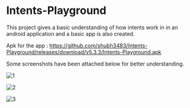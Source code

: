 # Intents-Playground

This project gives a basic understanding of how intents work in in an android application and a basic app is also created.

Apk for the app : https://github.com/shubh3483/Intents-Playground/releases/download/v5.3.3/Intents-Playground.apk

Some screenshots have been attached below for better understanding.

![1](https://user-images.githubusercontent.com/65455693/116728087-17737b00-aa03-11eb-96bb-ddf7e10331cd.JPG)

![2](https://user-images.githubusercontent.com/65455693/116728127-22c6a680-aa03-11eb-8d08-a1076d1899cf.JPG)

![3](https://user-images.githubusercontent.com/65455693/116728145-29551e00-aa03-11eb-8d4f-c630583e3871.JPG)
